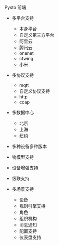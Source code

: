 Pysto 前端

- 多平台支持
  - 本身平台
  - 自定义第三方平台
  - 阿里云
  - 腾讯云
  - onenet
  - ctwing
  - 小米

- 多协议支持
  - mqtt
  - 自定义协议支持
  - http
  - coap
 
- 多数据中心
  - 北京
  - 上海
  - 纽约
- 多种设备多种版本
- 物模型支持
- 设备增强支持
- 级联支持
- 多场景支持
  - 设备
  - 规则引擎支持
  - 角色
  - 组织机构
  - 消息通知
  - 配置支持
  - 仪表盘支持
